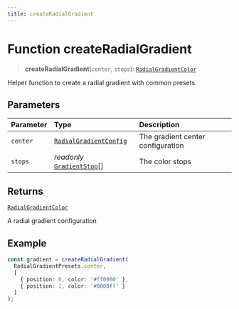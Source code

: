 ```yaml
---
title: createRadialGradient
---
```


# Function createRadialGradient

> **createRadialGradient**(`center`, `stops`): [`RadialGradientColor`](../interfaces/interface.RadialGradientColor.md)

Helper function to create a radial gradient with common presets.

## Parameters

| Parameter | Type | Description |
| :------ | :------ | :------ |
| `center` | [`RadialGradientConfig`](../interfaces/interface.RadialGradientConfig.md) | The gradient center configuration |
| `stops` | *readonly* [`GradientStop`](../interfaces/interface.GradientStop.md)[] | The color stops |

## Returns

[`RadialGradientColor`](../interfaces/interface.RadialGradientColor.md)

A radial gradient configuration

## Example

```ts
const gradient = createRadialGradient(
  RadialGradientPresets.center,
  [
    { position: 0, color: '#ff0000' },
    { position: 1, color: '#0000ff' }
  ]
);
```
